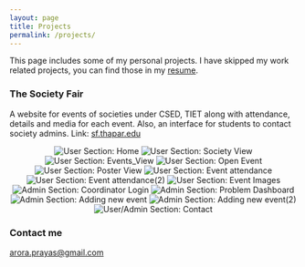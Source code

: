 ```yaml
---
layout: page
title: Projects
permalink: /projects/
---
```


This page includes some of my personal projects.
I have skipped my work related projects, you can find those in my [resume](https://bit.ly/2Y7xSkF). 

### The Society Fair

A website for events of societies under CSED, TIET along with attendance, details and media for each event. Also, an interface for students to contact society admins. Link: [sf.thapar.edu](http://appforms.thapar.edu/sf/)
<div style="text-align:center">
    <img src="/SocietyFair/Home.PNG" rel="lightbox[Society Fair]" alt="User Section: Home" class="popitup">
    <img src="/SocietyFair/IEEE.PNG" rel="lightbox[Society Fair]" alt="User Section: Society View" class="popitup">
    <img src="/SocietyFair/IEEE_2.PNG" rel="lightbox[Society Fair]" alt="User Section: Events_View" class="popitup">
    <img src="/SocietyFair/IEEE_open_event.PNG" rel="lightbox[Society Fair]" alt="User Section: Open Event" class="popitup">
    <img src="/SocietyFair/IEEE_POSTER.PNG" rel="lightbox[Society Fair]" alt="User Section: Poster View" class="popitup">
    <img src="/SocietyFair/Event_attendance.PNG" rel="lightbox[Society Fair]" alt="User Section: Event attendance" class="popitup">
    <img src="/SocietyFair/Event_attendance_1.PNG" rel="lightbox[Society Fair]" alt="User Section: Event attendance(2)" class="popitup">
    <img src="/SocietyFair/Event_Images.PNG" rel="lightbox[Society Fair]" alt="User Section: Event Images" class="popitup">
    <img src="/SocietyFair/Coordinator_Login.PNG" rel="lightbox[Society Fair]" alt="Admin Section: Coordinator Login" class="popitup">
    <img src="/SocietyFair/Coordinator_Home_Page.PNG" rel="lightbox[Society Fair]" alt="Admin Section: Problem Dashboard" class="popitup">
    <img src="/SocietyFair/Adding_new_event.PNG" rel="lightbox[Society Fair]" alt="Admin Section: Adding new event" class="popitup">
    <img src="/SocietyFair/New_event_2.PNG" rel="lightbox[Society Fair]" alt="Admin Section: Adding new event(2)" class="popitup">
    <img src="/SocietyFair/Contact.PNG" rel="lightbox[Society Fair]" alt="User/Admin Section: Contact" class="popitup">
</div>

### Contact me

[arora.prayas@gmail.com](mailto:arora.prayas@gmail.com)
